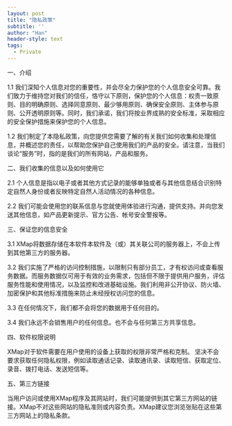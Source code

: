 ```yaml
---
layout: post
title: "隐私政策"
subtitle: ''
author: "Han"
header-style: text
tags:
  - Private
---
```


一、介绍

1.1 我们深知个人信息对您的重要性，并会尽全力保护您的个人信息安全可靠。我们致力于维持您对我们的信任，恪守以下原则，保护您的个人信息：权责一致原则、目的明确原则、选择同意原则、最少够用原则、确保安全原则、主体参与原则、公开透明原则等。同时，我们承诺，我们将按业界成熟的安全标准，采取相应的安全保护措施来保护您的个人信息。

1.2 我们制定了本隐私政策，向您提供您需要了解的有关我们如何收集和处理信息，并概述您的责任，以帮助您保护自己使用我们的产品的安全。请注意，当我们谈论“服务”时，指的是我们的所有网站，产品和服务。

二、我们收集的信息以及如何使用它

2.1 个人信息是指以电子或者其他方式记录的能够单独或者与其他信息结合识别特定自然人身份或者反映特定自然人活动情况的各种信息。

2.2 我们可能会使用您的联系信息与您就使用体验进行沟通，提供支持。并向您发送其他信息，如产品更新提示、官方公告、帐号安全警报等。

三、保证您的信息安全

3.1 XMap将数据存储在本软件本软件及（或）其关联公司的服务器上，不会上传到其他第三方的服务器。

3.2 我们实施了严格的访问控制措施，以限制只有部分员工，才有权访问或查看服务数据。而服务数据仅可用于有效的业务需求，包括但不限于提供用户服务，评估服务性能和使用情况，以及监控和改进基础设施。我们利用非公开协议、防火墙、加密保护和其他标准措施来防止未经授权访问您的信息。

3.3 在任何情况下，我们都不会将您的数据用于任何目的。

3.4 我们永远不会销售用户的任何信息。也不会与任何第三方共享信息。

四、软件权限说明

XMap对于软件需要在用户使用的设备上获取的权限非常严格和克制。
坚决不会要求获取任何隐私权限，例如读取通话记录、读取通讯录、读取短信、获取定位、录音、拨打电话、发送短信等。

五、第三方链接

当用户访问或使用XMap程序及其网站时，我们可能提供到其它第三方网站的链接。XMap不对这些网站的隐私准则或内容负责。XMap建议您浏览张贴在这些第三方网站上的隐私条款。


